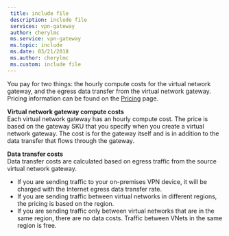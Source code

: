 ```yaml
---
 title: include file
 description: include file
 services: vpn-gateway
 author: cherylmc
 ms.service: vpn-gateway
 ms.topic: include
 ms.date: 03/21/2018
 ms.author: cherylmc
 ms.custom: include file
---
```

You pay for two things: the hourly compute costs for the virtual network gateway, and the egress data transfer from the virtual network gateway. Pricing information can be found on the [Pricing](https://azure.microsoft.com/pricing/details/vpn-gateway) page.

**Virtual network gateway compute costs**<br>Each virtual network gateway has an hourly compute cost. The price is based on the gateway SKU that you specify when you create a virtual network gateway. The cost is for the gateway itself and is in addition to the data transfer that flows through the gateway.

**Data transfer costs**<br>Data transfer costs are calculated based on egress traffic from the source virtual network gateway.

* If you are sending traffic to your on-premises VPN device, it will be charged with the Internet egress data transfer rate.
* If you are sending traffic between virtual networks in different regions, the pricing is based on the region.
* If you are sending traffic only between virtual networks that are in the same region, there are no data costs. Traffic between VNets in the same region is free.